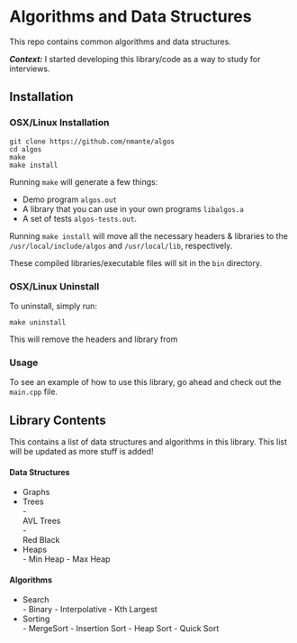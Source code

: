 # <div id="intro">Algorithms and Data Structures</div>

This repo contains common algorithms and data structures. 

***Context:*** I started developing this library/code as a way to study for interviews.

## <div id="installation">Installation</div>

### <div id="unixInstall">OSX/Linux Installation</div>

	git clone https://github.com/nmante/algos
	cd algos
	make
	make install
	
Running `make` will generate a few things:

- Demo program `algos.out` 
- A library that you can use in your own programs `libalgos.a` 
- A set of tests `algos-tests.out`.

Running `make install` will move all the necessary headers & libraries to the `/usr/local/include/algos` and `/usr/local/lib`, respectively.

These compiled libraries/executable files will sit in the `bin` directory.

### <div id="unixUninstall">OSX/Linux Uninstall</div>

To uninstall, simply run:

	make uninstall
	
This will remove the headers and library from

### Usage

To see an example of how to use this library, go ahead and check out the `main.cpp` file.

## <div id="api">Library Contents</div>

This contains a list of data structures and algorithms in this library. This list will be updated as more stuff is added!

#### <div id="ds">Data Structures</div>

- <div id="graph">Graphs</div>
- <div id="tree">Trees</div>
	- <div id="avl">AVL Trees</div>
	- <div id="rb">Red Black</div>
- <div id="heap">Heaps</div>
	- Min Heap
	- Max Heap

#### Algorithms

- <div id="search">Search</div>
	- Binary
	- Interpolative
	- Kth Largest
- <div id="sort">Sorting</div>
	- MergeSort
	- Insertion Sort
	- Heap Sort
	- Quick Sort